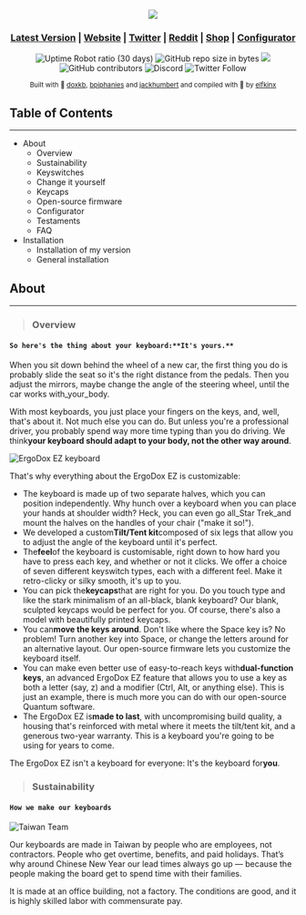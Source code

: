 <h1 align="center">
  <img src="https://i.gyazo.com/c16926425ba0d8e454c95c16e94c9818.png"/>
</h1>
<div align="center">
   
### [Latest Version](https://configure.ergodox-ez.com/layouts/KBOw/latest/0) | [Website](https://ergodox-ez.com/) | [Twitter](https://twitter.com/ergodoxez) | [Reddit](https://www.reddit.com/r/ergodox/) | [Shop](https://ergodox-ez.com/pages/customize) | [Configurator](https://configure.ergodox-ez.com/layouts/default/latest/0)

![Uptime Robot ratio (30 days)](https://img.shields.io/uptimerobot/ratio/m782080821-e4f43c6ecab13524d299c154.svg?logo=cloudflare&logoColor=white&style=for-the-badge)  ![GitHub repo size in bytes](https://img.shields.io/github/repo-size/elfkinx/ergodox.svg?color=brightgreen&logo=github&style=for-the-badge) <a href="#patched-fonts" title=""><img src="https://raw.githubusercontent.com/wiki/ryanoasis/nerd-fonts/images/faux-shield-badge-os-logos.svg?sanitize=true"></a> <img alt="GitHub contributors" src="https://img.shields.io/github/contributors/benblazak/ergodox-firmware.svg?logo=github&style=for-the-badge"> <img alt="Discord" src="https://img.shields.io/discord/440868230475677696.svg?logo=discord&style=for-the-badge"> <img alt="Twitter Follow" src="https://img.shields.io/twitter/follow/liamghealy.svg?color=brightgreen&label=FOLLOW%20ME&logo=twitter&style=for-the-badge">

<sub>Built with 💙 [doxkb](https://github.com/doxkb), [bpiphanies](http://bathroomepiphanies.com/) and [jackhumbert](https://github.com/jackhumbert) and compiled with 💙 by [elfkinx](https://github.com/elfkinx)
</div>

Table of Contents
-----------------

* * *

*   About
    *   Overview
    *   Sustainability
    *   Keyswitches
    *   Change it yourself
    *   Keycaps
    *   Open-source firmware
    *   Configurator
    *   Testaments
    *   FAQ
*   Installation
    *   Installation of my version
    *   General installation

About
-----

* * *

> ### Overview

#### `So here's the thing about your keyboard:**It's yours.**`

When you sit down behind the wheel of a new car, the first thing you do is probably slide the seat so it's the right distance from the pedals. Then you adjust the mirrors, maybe change the angle of the steering wheel, until the car works with_your_body.

With most keyboards, you just place your fingers on the keys, and, well, that's about it. Not much else you can do. But unless you're a professional driver, you probably spend way more time typing than you do driving. We think**your keyboard should adapt to your body, not the other way around**.

![ErgoDox EZ keyboard](https://cdn.shopify.com/s/files/1/1152/3264/files/ergodox_ez_08_1024x1024.jpg?5613299318556748972)

That's why everything about the ErgoDox EZ is customizable:

*   The keyboard is made up of two separate halves, which you can position independently. Why hunch over a keyboard when you can place your hands at shoulder width? Heck, you can even go all_Star Trek_and mount the halves on the handles of your chair ("make it so!").
*   We developed a custom**Tilt/Tent kit**composed of six legs that allow you to adjust the angle of the keyboard until it's perfect.
*   The**feel**of the keyboard is customisable, right down to how hard you have to press each key, and whether or not it clicks. We offer a choice of seven different keyswitch types, each with a different feel. Make it retro-clicky or silky smooth, it's up to you.
*   You can pick the**keycaps**that are right for you. Do you touch type and like the stark minimalism of an all-black, blank keyboard? Our blank, sculpted keycaps would be perfect for you. Of course, there's also a model with beautifully printed keycaps.
*   You can**move the keys around**. Don't like where the Space key is? No problem! Turn another key into Space, or change the letters around for an alternative layout. Our open-source firmware lets you customize the keyboard itself.
*   You can make even better use of easy-to-reach keys with**dual-function keys**, an advanced ErgoDox EZ feature that allows you to use a key as both a letter (say, z) and a modifier (Ctrl, Alt, or anything else). This is just an example, there is much more you can do with our open-source Quantum software.
*   The ErgoDox EZ is**made to last**, with uncompromising build quality, a housing that's reinforced with metal where it meets the tilt/tent kit, and a generous two-year warranty. This is a keyboard you're going to be using for years to come.

The ErgoDox EZ isn't a keyboard for everyone: It's the keyboard for**you**.

> ### Sustainability

#### `How we make our keyboards`

![Taiwan Team](https://cdn.shopify.com/s/files/1/1152/3264/t/25/assets/neat-taiwan-team.jpg?17225678919898917123)

Our keyboards are made in Taiwan by people who are employees, not contractors. People who get overtime, benefits, and paid holidays. That’s why around Chinese New Year our lead times always go up — because the people making the board get to spend time with their families.

It is made at an office building, not a factory. The conditions are good, and it is highly skilled labor with commensurate pay.
